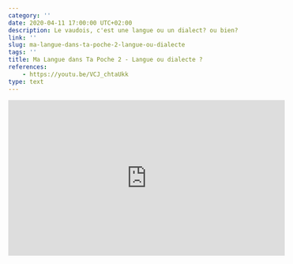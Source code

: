 ```yaml
---
category: ''
date: 2020-04-11 17:00:00 UTC+02:00
description: Le vaudois, c'est une langue ou un dialect? ou bien?
link: ''
slug: ma-langue-dans-ta-poche-2-langue-ou-dialecte
tags: ''
title: Ma Langue dans Ta Poche 2 - Langue ou dialecte ?
references:
    - https://youtu.be/VCJ_chtaUkk
type: text
---
```


<iframe width="560" height="315" src="https://www.youtube-nocookie.com/embed/VCJ_chtaUkk" frameborder="0" allow="accelerometer; autoplay; encrypted-media; gyroscope; picture-in-picture" allowfullscreen></iframe>
